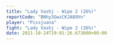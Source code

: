 ```yaml
---
title: "Lady Vashj - Wipe 2 (26%)"
reportCode: "BNhy3GwzCKJA89Vn"
player: "Pissjuana"
fight: "Lady Vashj - Wipe 2 (26%)"
date: 2021-10-24T19:01:26.673000+00:00
---
```

